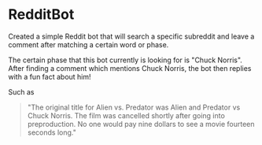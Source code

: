# RedditBot
Created a simple Reddit bot that will search a specific subreddit and leave a comment after matching a certain word or phase.

The certain phase that this bot currently is looking for is "Chuck Norris". 
After finding a comment which mentions Chuck Norris, the bot then replies with a fun fact about him!

Such as
>"The original title for Alien vs. Predator was Alien and Predator vs Chuck Norris. The film was cancelled shortly after going into preproduction. No one would pay nine dollars to see a movie fourteen seconds long."
